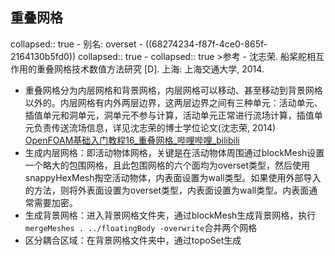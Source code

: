 ## 重叠网格
collapsed:: true
	- 别名: overset
	- ((68274234-f87f-4ce0-865f-2164130b5fd0))
	  collapsed:: true
		- collapsed:: true
		  >参考
			- 沈志荣. 船桨舵相互作用的重叠网格技术数值方法研究 [D]. 上海: 上海交通大学, 2014.
- 重叠网格分为内层网格和背景网格，内层网格可以移动、甚至移动到背景网格以外的。内层网格有内外两层边界，这两层边界之间有三种单元：活动单元、插值单元和洞单元，洞单元不参与计算，活动单元正常进行流场计算，插值单元负责传送流场信息，详见沈志荣的博士学位论文(沈志荣, 2014) [OpenFOAM基础入门教程16_重叠网格_哔哩哔哩_bilibili](https://www.bilibili.com/video/BV1Yu4y1c7Bz/?spm_id_from=..search-card.all.click)
- 生成内层网格：即活动物体网格，关键是在活动物体周围通过blockMesh设置一个略大的包围网格，且此包围网格的六个面均为overset类型，然后使用snappyHexMesh掏空活动物体，内表面设置为wall类型。如果使用外部导入的方法，则将外表面设置为overset类型，内表面设置为wall类型。内表面通常需要加密。
- 生成背景网格：进入背景网格文件夹，通过blockMesh生成背景网格，执行`mergeMeshes . ../floatingBody -overwrite`合并两个网格
- 区分耦合区域：在背景网格文件夹中，通过topoSet生成